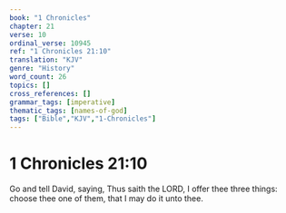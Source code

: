 ```yaml
---
book: "1 Chronicles"
chapter: 21
verse: 10
ordinal_verse: 10945
ref: "1 Chronicles 21:10"
translation: "KJV"
genre: "History"
word_count: 26
topics: []
cross_references: []
grammar_tags: [imperative]
thematic_tags: [names-of-god]
tags: ["Bible","KJV","1-Chronicles"]
---
```


# 1 Chronicles 21:10

Go and tell David, saying, Thus saith the LORD, I offer thee three things: choose thee one of them, that I may do it unto thee.
